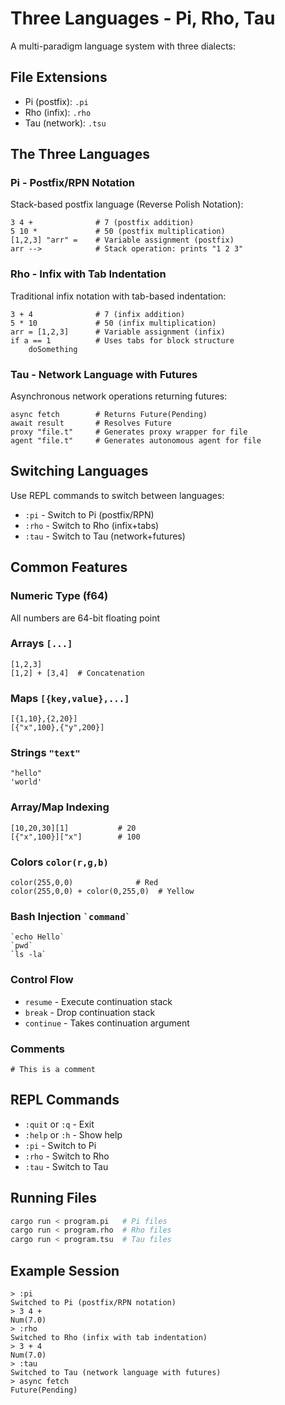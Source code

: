 # Three Languages - Pi, Rho, Tau

A multi-paradigm language system with three dialects:

## File Extensions
- Pi (postfix): `.pi`
- Rho (infix): `.rho`
- Tau (network): `.tsu`

## The Three Languages

### Pi - Postfix/RPN Notation
Stack-based postfix language (Reverse Polish Notation):
```
3 4 +              # 7 (postfix addition)
5 10 *             # 50 (postfix multiplication)
[1,2,3] "arr" =    # Variable assignment (postfix)
arr -->            # Stack operation: prints "1 2 3"
```

### Rho - Infix with Tab Indentation
Traditional infix notation with tab-based indentation:
```
3 + 4              # 7 (infix addition)
5 * 10             # 50 (infix multiplication)
arr = [1,2,3]      # Variable assignment (infix)
if a == 1          # Uses tabs for block structure
	doSomething
```

### Tau - Network Language with Futures
Asynchronous network operations returning futures:
```
async fetch        # Returns Future(Pending)
await result       # Resolves Future
proxy "file.t"     # Generates proxy wrapper for file
agent "file.t"     # Generates autonomous agent for file
```

## Switching Languages

Use REPL commands to switch between languages:
- `:pi` - Switch to Pi (postfix/RPN)
- `:rho` - Switch to Rho (infix+tabs)
- `:tau` - Switch to Tau (network+futures)

## Common Features

### Numeric Type (f64)
All numbers are 64-bit floating point

### Arrays `[...]`
```
[1,2,3]
[1,2] + [3,4]  # Concatenation
```

### Maps `[{key,value},...]`
```
[{1,10},{2,20}]
[{"x",100},{"y",200}]
```

### Strings `"text"`
```
"hello"
'world'
```

### Array/Map Indexing
```
[10,20,30][1]           # 20
[{"x",100}]["x"]        # 100
```

### Colors `color(r,g,b)`
```
color(255,0,0)              # Red
color(255,0,0) + color(0,255,0)  # Yellow
```

### Bash Injection `` `command` ``
```
`echo Hello`
`pwd`
`ls -la`
```

### Control Flow
- `resume` - Execute continuation stack
- `break` - Drop continuation stack
- `continue` - Takes continuation argument

### Comments
```
# This is a comment
```

## REPL Commands
- `:quit` or `:q` - Exit
- `:help` or `:h` - Show help
- `:pi` - Switch to Pi
- `:rho` - Switch to Rho
- `:tau` - Switch to Tau

## Running Files
```bash
cargo run < program.pi   # Pi files
cargo run < program.rho  # Rho files
cargo run < program.tsu  # Tau files
```

## Example Session
```
> :pi
Switched to Pi (postfix/RPN notation)
> 3 4 +
Num(7.0)
> :rho
Switched to Rho (infix with tab indentation)
> 3 + 4
Num(7.0)
> :tau
Switched to Tau (network language with futures)
> async fetch
Future(Pending)
```
